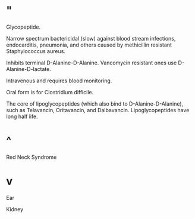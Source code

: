 # "

Glycopeptide.

Narrow spectrum bactericidal (slow) against blood stream infections, endocarditis, pneumonia, and others caused by methicillin resistant Staphylococcus aureus.

Inhibits terminal D-Alanine-D-Alanine.
Vancomycin resistant ones use D-Alanine-D-lactate.

Intravenous and requires blood monitoring.

Oral form is for Clostridium difficile.

The core of lipoglycopeptides (which also bind to D-Alanine-D-Alanine), such as Telavancin, Oritavancin, and Dalbavancin.
Lipoglycopeptides have long half life.

# ^

Red Neck Syndrome

# v

Ear

Kidney
